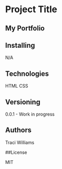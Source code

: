 # Project Title
 
## My Portfolio
 
 
## Installing
 
N/A
 
## Technologies
 
HTML CSS 
 
## Versioning
 
0.0.1 - Work in progress 

## Authors 

Traci Williams

##License

MIT

